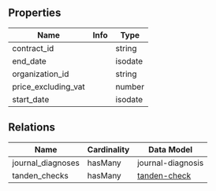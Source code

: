 ## Properties
| Name | Info | Type |
| ---- | ---- | ---- |
| contract_id |  | string |
| end_date |  | isodate |
| organization_id |  | string |
| price_excluding_vat |  | number |
| start_date |  | isodate |


## Relations
| Name | Cardinality | Data Model |
| ---- | ----------- | ---------- |
| journal_diagnoses | hasMany | journal-diagnosis |
| tanden_checks | hasMany | [tanden-check](../tanden-checks/) |
